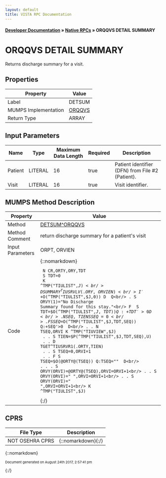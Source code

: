 ```yaml
---
layout: default
title: VISTA RPC Documentation
---
```


#### [Developer Documentation](../index) &#187; [Native RPCs](TableOfContents) &#187; ORQQVS DETAIL SUMMARY<br/>
# ORQQVS DETAIL SUMMARY

Returns discharge summary for a visit.

## Properties

Property | Value
--- | ---
Label | DETSUM
MUMPS Implementation | [ORQQVS](http://code.osehra.org/dox/Routine_ORQQVS_source.html)
Return Type | ARRAY


## Input Parameters

Name | Type | Maximum Data Length | Required | Description
--- | --- | --- | --- | ---
Patient | LITERAL | 16 | true | Patient identifier (DFN) from File #2 (Patient).
Visit | LITERAL | 16 | true | Visit identifier.



## MUMPS Method Description

Property | Value
--- | ---
Method | [DETSUM^ORQQVS](http://code.osehra.org/dox/Routine_ORQQVS_source.html)
Method Comment | return discharge summary for a patient&#x27;s visit
Input Parameters | ORPT, ORVIEN
Code | {::nomarkdown}<pre><code> N CR,ORTY,ORY,TDT<br/> S TDT=0<br/> K ^TMP("TIULIST",$J)<br/> D SUMMARY^TIUSRVLV(.ORY,ORVIEN)<br/> I '+$O(^TMP("TIULIST",$J,0)) D  Q<br/> . S ORVY(1)="No Discharge Summary found for this stay."<br/> F  S TDT=$O(^TMP("TIULIST",$J,TDT)) Q:+TDT'>0  D<br/> . N SEQ,TIEN S SEQ=0<br/> . F  S SEQ=$O(^TMP("TIULIST",$J,TDT,SEQ)) Q:+SEQ'>0  D<br/> . . N TSEQ,ORVI K ^TMP("TIUVIEW",$J)<br/> . . S TIEN=$P(^TMP("TIULIST",$J,TDT,SEQ),U)<br/> . . D TGET^TIUSRVR1(.ORTY,TIEN)<br/> . . S TSEQ=0,ORVI=1<br/> . . F  S TSEQ=$O(@ORTY@(TSEQ)) Q:TSEQ=""  D<br/> . . . S ORVY(ORVI)=@ORTY@(TSEQ),ORVI=ORVI+1<br/> . . S ORVY(ORVI)=" ",ORVI=ORVI+1<br/> . . S ORVY(ORVI)=" ",ORVI=ORVI+1<br/> K ^TMP("TIULIST",$J)<br/></code></pre>{:/}



## CPRS

File Type | Description
--- | ---
NOT OSEHRA CPRS | {::nomarkdown}{:/}

{::nomarkdown} <br/><p style="font-size: 11px">Document generated on August 24th 2017, 2:57:41 pm</p>{:/}